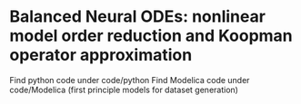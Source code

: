 # Balanced Neural ODEs: nonlinear model order reduction and Koopman operator approximation

Find python code under code/python
Find Modelica code under code/Modelica (first principle models for dataset generation)